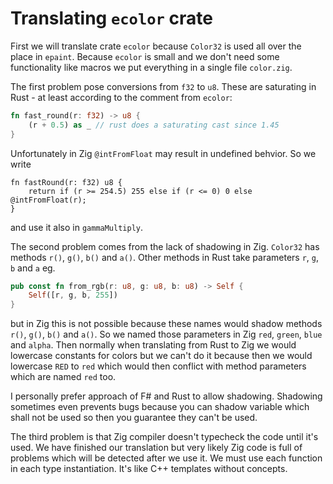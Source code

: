 # Translating `ecolor` crate

First we will translate crate `ecolor` because `Color32` is used
all over the place in `epaint`. Because `ecolor` is small and we don't
need some functionality like macros we put everything
in a single file `color.zig`.

The first problem pose conversions from `f32` to `u8`.
These are saturating in Rust - at least according to the comment from `ecolor`:

```rust
fn fast_round(r: f32) -> u8 {
    (r + 0.5) as _ // rust does a saturating cast since 1.45
}
```

Unfortunately in Zig `@intFromFloat` may result in undefined behvior.
So we write

```zig
fn fastRound(r: f32) u8 {
    return if (r >= 254.5) 255 else if (r <= 0) 0 else @intFromFloat(r);
}
```

and use it also in `gammaMultiply`.

The second problem comes from the lack of shadowing in Zig.
`Color32` has methods `r()`, `g()`, `b()` and `a()`.
Other methods in Rust take parameters `r`, `g`, `b` and `a` eg.

```rust
pub const fn from_rgb(r: u8, g: u8, b: u8) -> Self {
    Self([r, g, b, 255])
}
```

but in Zig this is not possible because these names would shadow methods
`r()`, `g()`, `b()` and `a()`. So we named those parameters in Zig
`red`, `green`, `blue` and `alpha`. Then normally when translating from Rust to Zig
we would lowercase constants for colors but we can't do it because then we would
lowercase `RED` to `red` which would then conflict with method parameters
which are named `red` too.

I personally prefer approach of F# and Rust to allow shadowing.
Shadowing sometimes even prevents bugs because you can shadow variable which
shall not be used so then you guarantee they can't be used.

The third problem is that Zig compiler doesn't typecheck the code until it's used.
We have finished our translation but very likely Zig code is full of problems
which will be detected after we use it. We must use each function in each type instantiation.
It's like C++ templates without concepts.
